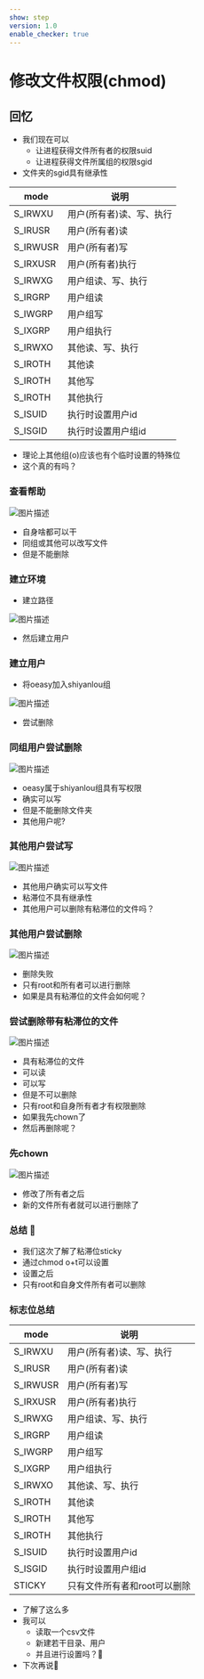 ```yaml
---
show: step
version: 1.0
enable_checker: true
---
```


# 修改文件权限(chmod)

## 回忆

- 我们现在可以
	- 让进程获得文件所有者的权限suid
	- 让进程获得文件所属组的权限sgid
- 文件夹的sgid具有继承性

|  mode   | 说明  |
|  ----  | ----  |
| S_IRWXU  | 用户(所有者)读、写、执行 |
| S_IRUSR  | 用户(所有者)读 |
| S_IRWUSR | 用户(所有者)写 |
| S_IRXUSR  | 用户(所有者)执行 |
| S_IRWXG  | 用户组读、写、执行 |
| S_IRGRP  | 用户组读 |
| S_IWGRP  | 用户组写 |
| S_IXGRP  | 用户组执行 |
| S_IRWXO  | 其他读、写、执行 |
| S_IROTH  | 其他读 |
| S_IROTH  | 其他写 |
| S_IROTH  | 其他执行 |
| S_ISUID  | 执行时设置用户id |
| S_ISGID  | 执行时设置用户组id |

- 理论上其他组(o)应该也有个临时设置的特殊位
- 这个真的有吗？

### 查看帮助

![图片描述](https://doc.shiyanlou.com/courses/uid1190679-20221013-1665644181884)

- 自身啥都可以干
- 同组或其他可以改写文件
- 但是不能删除

### 建立环境

- 建立路径

![图片描述](https://doc.shiyanlou.com/courses/uid1190679-20221013-1665645185397)

- 然后建立用户

### 建立用户

- 将oeasy加入shiyanlou组

![图片描述](https://doc.shiyanlou.com/courses/uid1190679-20221013-1665645089549)

- 尝试删除

### 同组用户尝试删除

![图片描述](https://doc.shiyanlou.com/courses/uid1190679-20221013-1665645670873)

- oeasy属于shiyanlou组具有写权限
- 确实可以写
- 但是不能删除文件夹
- 其他用户呢?

### 其他用户尝试写

![图片描述](https://doc.shiyanlou.com/courses/uid1190679-20221013-1665645846238)

- 其他用户确实可以写文件
- 粘滞位不具有继承性
- 其他用户可以删除有粘滞位的文件吗？

### 其他用户尝试删除

![图片描述](https://doc.shiyanlou.com/courses/uid1190679-20221013-1665645943045)

- 删除失败
- 只有root和所有者可以进行删除
- 如果是具有粘滞位的文件会如何呢？

### 尝试删除带有粘滞位的文件

![图片描述](https://doc.shiyanlou.com/courses/uid1190679-20221013-1665646103241)

- 具有粘滞位的文件
- 可以读
- 可以写
- 但是不可以删除
- 只有root和自身所有者才有权限删除
- 如果我先chown了
- 然后再删除呢？

### 先chown

![图片描述](https://doc.shiyanlou.com/courses/uid1190679-20221013-1665646404179)

- 修改了所有者之后
- 新的文件所有者就可以进行删除了

### 总结 🤨 
-  我们这次了解了粘滞位sticky
-  通过chmod o+t可以设置
-  设置之后
-  只有root和自身文件所有者可以删除


### 标志位总结

|  mode   | 说明  |
|  ----  | ----  |
| S_IRWXU  | 用户(所有者)读、写、执行 |
| S_IRUSR  | 用户(所有者)读 |
| S_IRWUSR | 用户(所有者)写 |
| S_IRXUSR  | 用户(所有者)执行 |
| S_IRWXG  | 用户组读、写、执行 |
| S_IRGRP  | 用户组读 |
| S_IWGRP  | 用户组写 |
| S_IXGRP  | 用户组执行 |
| S_IRWXO  | 其他读、写、执行 |
| S_IROTH  | 其他读 |
| S_IROTH  | 其他写 |
| S_IROTH  | 其他执行 |
| S_ISUID  | 执行时设置用户id |
| S_ISGID  | 执行时设置用户组id |
| STICKY  | 只有文件所有者和root可以删除 |

- 了解了这么多
- 我可以
	- 读取一个csv文件
	- 新建若干目录、用户
	- 并且进行设置吗？🤔
- 下次再说👋